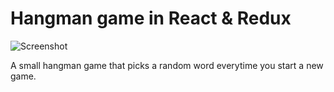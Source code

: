 # Hangman game in React & Redux

![Screenshot](https://i.imgur.com/2kqeqgs.png "Screenshot of the game")

A small hangman game that picks a random word everytime you start a new game.
